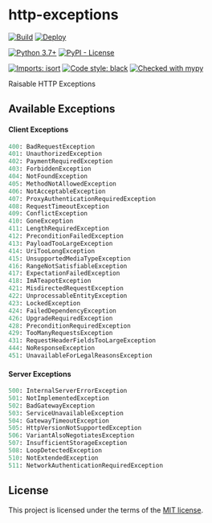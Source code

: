 # http-exceptions

[![Build](https://github.com/DeveloperRSquared/http-exceptions/actions/workflows/build.yml/badge.svg)](https://github.com/DeveloperRSquared/http-exceptions/actions/workflows/build.yml)
[![Deploy](https://github.com/DeveloperRSquared/http-exceptions/actions/workflows/deploy.yml/badge.svg)](https://github.com/DeveloperRSquared/http-exceptions/actions/workflows/deploy.yml)

[![Python 3.7+](https://img.shields.io/badge/python-3.7+-brightgreen.svg)](#)
[![PyPI - License](https://img.shields.io/pypi/l/http-exceptions.svg)](https://pypi.org/project/http-exceptions/)

[![Imports: isort](https://img.shields.io/badge/%20imports-isort-%231674b1?style=flat&labelColor=ef8336)](https://pycqa.github.io/isort/)
[![Code style: black](https://img.shields.io/badge/code%20style-black-000000.svg)](https://github.com/psf/black)
[![Checked with mypy](http://www.mypy-lang.org/static/mypy_badge.svg)](http://mypy-lang.org/)

Raisable HTTP Exceptions

## Available Exceptions

#### Client Exceptions

```py
400: BadRequestException
401: UnauthorizedException
402: PaymentRequiredException
403: ForbiddenException
404: NotFoundException
405: MethodNotAllowedException
406: NotAcceptableException
407: ProxyAuthenticationRequiredException
408: RequestTimeoutException
409: ConflictException
410: GoneException
411: LengthRequiredException
412: PreconditionFailedException
413: PayloadTooLargeException
414: UriTooLongException
415: UnsupportedMediaTypeException
416: RangeNotSatisfiableException
417: ExpectationFailedException
418: ImATeapotException
421: MisdirectedRequestException
422: UnprocessableEntityException
423: LockedException
424: FailedDependencyException
426: UpgradeRequiredException
428: PreconditionRequiredException
429: TooManyRequestsException
431: RequestHeaderFieldsTooLargeException
444: NoResponseException
451: UnavailableForLegalReasonsException
```

#### Server Exceptions
```py
500: InternalServerErrorException
501: NotImplementedException
502: BadGatewayException
503: ServiceUnavailableException
504: GatewayTimeoutException
505: HttpVersionNotSupportedException
506: VariantAlsoNegotiatesException
507: InsufficientStorageException
508: LoopDetectedException
510: NotExtendedException
511: NetworkAuthenticationRequiredException
```

## License

This project is licensed under the terms of the [MIT license](./LICENSE).
